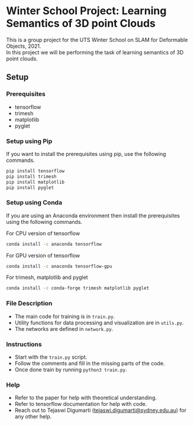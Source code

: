 # Winter School Project: Learning Semantics of 3D point Clouds
This is a group project for the UTS Winter School on SLAM for Deformable Objects, 2021.  
In this project we will be performing the task of learning semantics of 3D point clouds.

## Setup
### Prerequisites
- tensorflow
- trimesh
- matplotlib
- pyglet

### Setup using Pip
If you want to install the prerequisites using pip, use the following commands.  
```bash
pip install tensorflow
pip install trimesh
pip install matplotlib
pip install pyglet
```

### Setup using Conda
If you are using an Anaconda environment then install the prerequisites using the following commands.  

For CPU version of tensorflow
```bash
conda install -c anaconda tensorflow
```

For GPU version of tensorflow
```bash
conda install -c anaconda tensorflow-gpu
```

For trimesh, matplotlib and pyglet
```bash
conda install -c conda-forge trimesh matplotlib pyglet
```

### File Description
- The main code for training is in `train.py`.
- Utility functions for data processing and visualization are in `utils.py`.
- The networks are defined in `network.py`.

### Instructions
- Start with the `train.py` script.
- Follow the comments and fill in the missing parts of the code.
- Once done train by running `python3 train.py`.

### Help
- Refer to the paper for help with theoretical understanding.
- Refer to tensorflow documentation for help with code.
- Reach out to Tejaswi Digumarti (tejaswi.digumarti@sydney.edu.au) for any other help. 
